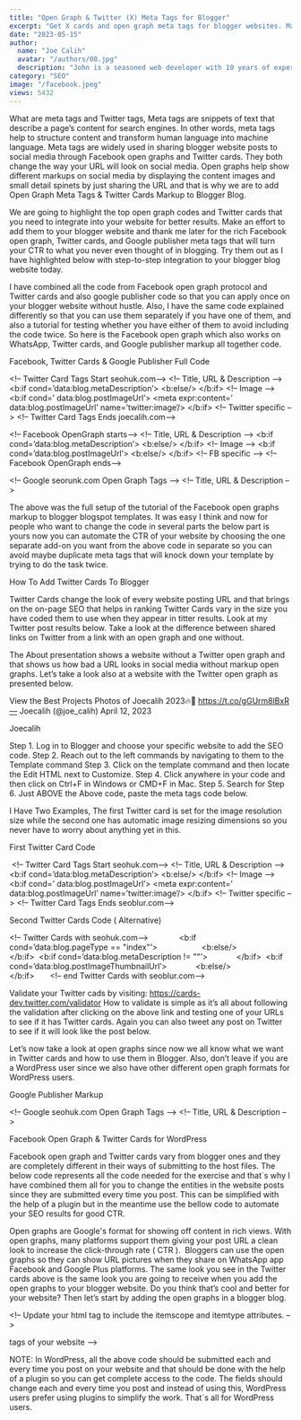 ```yaml
---
title: "Open Graph & Twitter (X) Meta Tags for Blogger"
excerpt: "Get X cards and open graph meta tags for blogger websites. Make our website URL appear better on Twitter and Facebook social media cards."
date: "2023-05-15"
author:
  name: "Joe Calih"
  avatar: "/authors/08.jpg"
  description: "John is a seasoned web developer with 10 years of experience in React and Next.js."
category: "SEO"
image: "/facebook.jpeg"
views: 5432
---
```


What are meta tags and Twitter tags, Meta tags are snippets of text that describe a page’s content for search engines. In other words, meta tags help to structure content and transform human language into machine language. Meta tags are widely used in sharing blogger website posts to social media through Facebook open graphs and Twitter cards. They both change the way your URL will look on social media. Open graphs help show different markups on social media by displaying the content images and small detail spinets by just sharing the URL and that is why we are to add Open Graph Meta Tags & Twitter Cards Markup to Blogger Blog.

We are going to highlight the top open graph codes and Twitter cards that you need to integrate into your website for better results. Make an effort to add them to your blogger website and thank me later for the rich Facebook open graph, Twitter cards, and Google publisher meta tags that will turn your CTR to what you never even thought of in blogging. Try them out as I have highlighted below with step-to-step integration to your blogger blog website today.

I have combined all the code from Facebook open graph protocol and Twitter cards and also google publisher code so that you can apply once on your blogger website without hustle. Also, I have the same code explained differently so that you can use them separately if you have one of them, and also a tutorial for testing whether you have either of them to avoid including the code twice. So here is the Facebook open graph which also works on WhatsApp, Twitter cards, and Google publisher markup all together code.

Facebook, Twitter Cards & Google Publisher Full Code

<!– Twitter Card Tags Start seohuk.com–>
<meta content=’summary_large_image’ name=’twitter:card’/>
<!– Title, URL & Description –>
<meta expr:content=’data:blog.pageName’ name=’twitter:title’/>
<meta expr:content=’data:blog.url’ name=’twitter:url’/>
<b:if cond=’data:blog.metaDescription’>
<meta expr:content=’data:blog.metaDescription’ name=’twitter:description’/>
<b:else/>
<meta expr:content=’data:post.snippet’ name=’twitter:description’/>
</b:if>
<!– Image –>
<b:if cond=’ data:blog.postImageUrl’>
<meta expr:content=’ data:blog.postImageUrl’ name=’twitter:image’/>
<meta content=’280′ property=’twitter:image:width’/>
<meta content=’150′ property=’twitter:image:height’/>
</b:if>
<!– Twitter specific –>
<meta content=’YOUR-TWITTER-PAGE-USERNAME‘ name=’twitter:site’/>
<meta content=’YOUR-TWITTER-PROFILE-USERNAME‘ name=’twitter:creator’/>
<!– Twitter Card Tags Ends joecalih.com–>

<!– Facebook OpenGraph starts–>
<meta content=’website’ property=’og:type’/>
<meta expr:content=’data:blog.title’ property=’og:site_name’/>
<!– Title, URL & Description –>
<meta expr:content=’data:blog.pageName’ property=’og:title’/>
<meta expr:content=’data:blog.canonicalUrl.https’ property=’og:url’/>
<b:if cond=’data:blog.metaDescription’>
<meta expr:content=’data:blog.metaDescription’ property=’og:description’/>
<b:else/>
<meta expr:content=’data:post.snippet’ property=’og:description’/>
</b:if>
<!– Image –>
<b:if cond=’data:blog.postImageUrl’>
<meta expr:content=’data:blog.postImageUrl’ property=’og:image’/>
<meta content=’1200′ property=’og:image:width’/>
<meta content=’630′ property=’og:image:height’/>
<b:else/>
<meta content=’YOUR-WEBSITE-LOGO-URL‘ property=’og:image’/>
</b:if>
<!– FB specific –>
<meta content=’YOUR-FACEBOOK-PROFILE-ID‘ property=’fb:admins’/>
<meta content=’YOUR-FACEBOOK-APP-ID‘ property=’fb:app_id’/>
<!– Facebook OpenGraph ends–>

<!– Google seorunk.com Open Graph Tags –>
<!– Title, URL & Description –>
<link expr:href=’data:blog.canonicalUrl.https’ rel=’canonical’/>
<meta expr:content=’data:blog.canonicalUrl.https’ property=’url’/>
<meta expr:content=’data:blog.pageName’ itemprop=’name’/>
<b:if cond=’data:blog.metaDescription’>
<meta expr:content=’data:blog.metaDescription’ itemprop=’description’/>
<b:else/>
<meta expr:content=’data:post.snippet’ itemprop=’description’/>
</b:if>
<!– Image –>
<b:if cond=’data:blog.postImageUrl’>
<meta expr:content=’data:blog.postImageUrl’ itemprop=’image’/>
<meta content=’180′ property=’width’/>
<meta content=’120′ property=’height’/>
</b:if>
<!– Google + specific –>
<link href=’GOOGLE-PAGE-URL‘ rel=’publisher’/>
<!– Google seorunk.com Open Graph Tags –>

The above was the full setup of the tutorial of the Facebook open graphs markup to blogger blogspot templates. It was easy I think and now for people who want to change the code in several parts the below part is yours now you can automate the CTR of your website by choosing the one separate add-on you want from the above code in separate so you can avoid maybe duplicate meta tags that will knock down your template by trying to do the task twice. 

How To Add Twitter Cards To Blogger

Twitter Cards change the look of every website posting URL and that brings on the on-page SEO that helps in ranking Twitter Cards vary in the size you have coded them to use when they appear in titter results. Look at my Twitter post results below. Take a look at the difference between shared links on Twitter from a link with an open graph and one without.

The About presentation shows a website without a Twitter open graph and that shows us how bad a URL looks in social media without markup open graphs. Let’s take a look also at a website with the Twitter open graph as presented below.

View the Best Projects Photos of Joecalih 2023🔥💯 https://t.co/gGUrm8lBxR— Joecalih (@joe_calih) April 12, 2023

Joecalih

Step 1. Log in to Blogger and choose your specific website to add the SEO code.
Step 2. Reach out to the left commands by navigating to them to the Template command
Step 3. Click on the template command and then locate the Edit HTML next to Customize.
Step 4. Click anywhere in your code and then click on Ctrl+F in Windows or CMD+F in Mac.
Step 5. Search for </head>
Step 6. Just ABOVE the Above code, paste the meta tags code below.

I Have Two Examples, The first Twitter card is set for the image resolution size while the second one has automatic image resizing dimensions so you never have to worry about anything yet in this.

First Twitter Card Code

 <!– Twitter Card Tags Start seohuk.com–>
<meta content=’summary_large_image’ name=’twitter:card’/>
<!– Title, URL & Description –>
<meta expr:content=’data:blog.pageName’ name=’twitter:title’/>
<meta expr:content=’data:blog.url’ name=’twitter:url’/>
<b:if cond=’data:blog.metaDescription’>
<meta expr:content=’data:blog.metaDescription’ name=’twitter:description’/>
<b:else/>
<meta expr:content=’data:post.snippet’ name=’twitter:description’/>
</b:if>
<!– Image –>
<b:if cond=’ data:blog.postImageUrl’>
<meta expr:content=’ data:blog.postImageUrl’ name=’twitter:image’/>
<meta content=’280′ property=’twitter:image:width’/>
<meta content=’150′ property=’twitter:image:height’/>
</b:if>
<!– Twitter specific –>
<meta content=’YOUR-TWITTER-PAGE-USERNAME‘ name=’twitter:site’/>
<meta content=’YOUR-TWITTER-PROFILE-USERNAME‘ name=’twitter:creator’/>
<!– Twitter Card Tags Ends seoblur.com–>

Second Twitter Cards Code ( Alternative)

<!– Twitter Cards with seohuk.com–>
<meta content=’summary’ name=’twitter:card’/>      
<meta content=’YOUR-TWITTER-PAGE-USERNAME‘ name=’twitter:site’/>       
<meta content=’YOUR-TWITTER-PAGE-USERNAME‘ name=’twitter:creator’/>
<b:if cond=’data:blog.pageType == &quot;index&quot;’>      
<meta expr:content=’data:blog.url’ name=’twitter:url’/>       
<meta expr:content=’data:blog.pageTitle’ name=’twitter:title’/>       
<b:else/>       
<meta expr:content=’data:blog.homepageUrl’ name=’twitter:url’/>       
<meta expr:content=’data:blog.pageName’ name=’twitter:title’/>       
</b:if> 
<b:if cond=’data:blog.metaDescription != &quot;&quot;’>      
<meta expr:content=’data:blog.metaDescription’ name=’twitter:description’/>       
</b:if>  
<b:if cond=’data:blog.postImageThumbnailUrl’>      
<meta expr:content=’data:blog.postImageThumbnailUrl’ name=’twitter:image’/>       
<b:else/>       
<meta content=’YOUR-BLOG-LOGO‘ name=’twitter:image’/>       
</b:if>       
<meta expr:content=’data:blog.homepageUrl’ name=’twitter:domain’/>
<!– end Twitter Cards with seoblur.com–>

Validate your Twitter cads by visiting: https://cards-dev.twitter.com/validator
How to validate is simple as it’s all about following the validation after clicking on the above link and testing one of your URLs to see if it has Twitter cards. Again you can also tweet any post on Twitter to see if it will look like the post below.

Let’s now take a look at open graphs since now we all know what we want in Twitter cards and how to use them in Blogger. Also, don’t leave if you are a WordPress user since we also have other different open graph formats for WordPress users.

Google Publisher Markup

<!– Google seohuk.com Open Graph Tags –>
<!– Title, URL & Description –>
<link expr:href=’data:blog.canonicalUrl.https’ rel=’canonical’/>
<meta expr:content=’data:blog.canonicalUrl.https’ property=’url’/>
<meta expr:content=’data:blog.pageName’ itemprop=’name’/>
<b:if cond=’data:blog.metaDescription’>
<meta expr:content=’data:blog.metaDescription’ itemprop=’description’/>
<b:else/>
<meta expr:content=’data:post.snippet’ itemprop=’description’/>
</b:if>
<!– Image –>
<b:if cond=’data:blog.postImageUrl’>
<meta expr:content=’data:blog.postImageUrl’ itemprop=’image’/>
<meta content=’180′ property=’width’/>
<meta content=’120′ property=’height’/>
</b:if>
<!– Google + specific –>
<link href=’GOOGLE-PAGE-URL‘ rel=’publisher’/>
<!– Google seoblur.com Open Graph Tags –>

Facebook Open Graph & Twitter Cards for WordPress

Facebook open graph and Twitter cards vary from blogger ones and they are completely different in their ways of submitting to the host files. The below code represents all the code needed for the exercise and that`s why I have combined them all for you to change the entities in the website posts since they are submitted every time you post. This can be simplified with the help of a plugin but in the meantime use the bellow code to automate your SEO results for good CTR.

Open graphs are Google's format for showing off content in rich views. With open graphs, many platforms support them giving your post URL a clean look to increase the click-through rate ( CTR ).  Bloggers can use the open graphs so they can show URL pictures when they share on WhatsApp app Facebook and Google Plus platforms. The same look you see in the Twitter cards above is the same look you are going to receive when you add the open graphs to your blogger website. Do you think that’s cool and better for your website? Then let’s start by adding the open graphs in a blogger blog.

<!– Update your html tag to include the itemscope and itemtype attributes. –>
<html itemscope itemtype=”http://schema.org/Article”> 
<!– Place this data between the <head> tags of your website –>
<title>Page Title. Maximum length 60-70 characters</title>
<meta name=”description” content=”Page description. No longer than 155 characters.” /> 
<!– Schema.org markup for Google+ –>
<meta itemprop=”name” content=”The Name or Title Here”>
<meta itemprop=”description” content=”This is the page description”>
<meta itemprop=”image” content=”http://www.example.com/image.jpg“> 
<!– Twitter Card data –>
<meta name=”twitter:card” content=”summary_large_image”>
<meta name=”twitter:site” content=”@publisher_handle”>
<meta name=”twitter:title” content=”Page Title”>
<meta name=”twitter:description” content=”Page description less than 200 characters”>
<meta name=”twitter:creator” content=”@author_handle”>
<!– Twitter summary card with large image must be at least 280x150px –>
<meta name=”twitter:image:src” content=”http://www.example.com/image.jpg“> 
<!– Open Graph data –>
<meta property=”og:title” content=”Title Here” />
<meta property=”og:type” content=”article” />
<meta property=”og:url” content=”http://www.example.com/” />
<meta property=”og:image” content=”http://example.com/image.jpg” />
<meta property=”og:description” content=”Description Here” />
<meta property=”og:site_name” content=”Site Name, i.e. Moz” />
<meta property=”article:published_time” content=”2013-09-17T05:59:00+01:00″ />
<meta property=”article:modified_time” content=”2013-09-16T19:08:47+01:00″ />
<meta property=”article:section” content=”Article Section” />
<meta property=”article:tag” content=”Article Tag” />
<meta property=”fb:admins” content=”Facebook numberic ID” />

NOTE: In WordPress, all the above code should be submitted each and every time you post on your website and that should be done with the help of a plugin so you can get complete access to the code. The fields should change each and every time you post and instead of using this, WordPress users prefer using plugins to simplify the work. That`s all for WordPress users.
